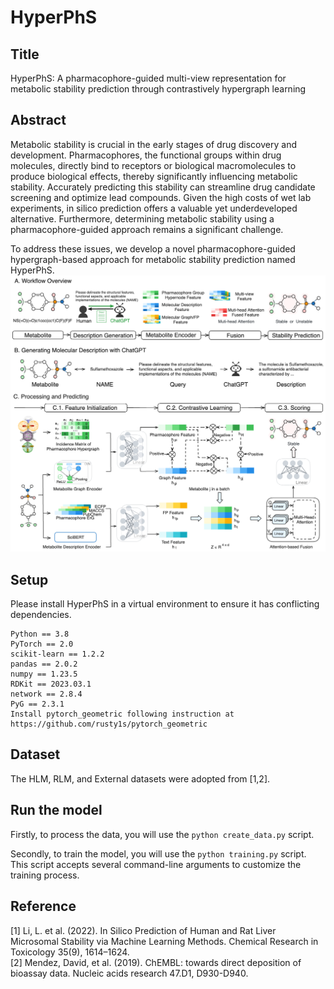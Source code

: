 # HyperPhS

## Title
HyperPhS: A pharmacophore-guided multi-view representation for metabolic stability prediction through contrastively hypergraph learning

## Abstract
Metabolic stability is crucial in the early stages of drug discovery and development. Pharmacophores, the functional groups within drug molecules, directly bind to receptors or biological macromolecules to produce biological effects, thereby significantly influencing metabolic stability. Accurately predicting this stability can streamline drug candidate screening and optimize lead compounds. Given the high costs of wet lab experiments, in silico prediction offers a valuable yet underdeveloped alternative. Furthermore, determining metabolic stability using a pharmacophore-guided approach remains a significant challenge.

To address these issues, we develop a novel pharmacophore-guided hypergraph-based approach for metabolic stability prediction named HyperPhS.
![image](model.jpg)

## Setup
Please install HyperPhS in a virtual environment to ensure it has conflicting dependencies.
```
Python == 3.8
PyTorch == 2.0
scikit-learn == 1.2.2
pandas == 2.0.2
numpy == 1.23.5
RDKit == 2023.03.1
network == 2.8.4
PyG == 2.3.1
Install pytorch_geometric following instruction at https://github.com/rusty1s/pytorch_geometric
```
## Dataset

The HLM, RLM, and External datasets were adopted from [1,2].

## Run the model
Firstly, to process the data, you will use the `python create_data.py` script.

Secondly, to train the model, you will use the `python training.py` script. This script accepts several command-line arguments to customize the training process.

## Reference

[1] Li, L. et al. (2022). In Silico Prediction of Human and Rat Liver Microsomal Stability via Machine Learning Methods. Chemical Research in Toxicology 35(9), 1614–1624.<br>
[2] Mendez, David, et al. (2019). ChEMBL: towards direct deposition of bioassay data. Nucleic acids research 47.D1, D930-D940.
